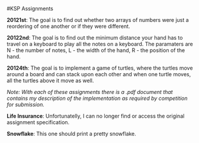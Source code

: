 #KSP Assignments

**20121st**: The goal is to find out whether two arrays of numbers were just a reordering of one another or if they were different.

**20122nd**: The goal is to find out the minimum distance your hand has to travel on a keyboard to play all the notes on a keyboard. The paramaters are N - the number of notes, L - the width of the hand, R - the position of the hand.

**20124th**: The goal is to implement a game of turtles, where the turtles move around a board and can stack upon each other and when one turtle moves, all the turtles above it move as well.

*Note: With each of these assignments there is a .pdf document that contains my description of the implementation as required by competition for submission.*

**Life Insurance**: Unfortunatelly, I can no longer find or access the original assignment specification.

**Snowflake**: This one should print a pretty snowflake.
